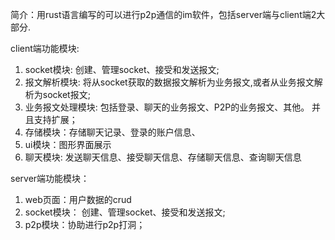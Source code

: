 简介：用rust语言编写的可以进行p2p通信的im软件，包括server端与client端2大部分.


client端功能模块:
1. socket模块: 创建、管理socket、接受和发送报文;
2. 报文解析模块: 将从socket获取的数据报文解析为业务报文,或者从业务报文解析为socket报文;
3. 业务报文处理模块: 包括登录、聊天的业务报文、P2P的业务报文、其他。 并且支持扩展；
4. 存储模块：存储聊天记录、登录的账户信息、
5. ui模块：图形界面展示
6. 聊天模块: 发送聊天信息、接受聊天信息、存储聊天信息、查询聊天信息




server端功能模块：

1. web页面：用户数据的crud
2. socket模块：  创建、管理socket、接受和发送报文;
3. p2p模块：协助进行p2p打洞；